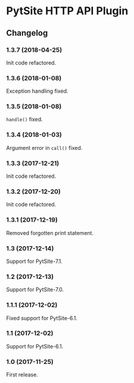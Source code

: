# PytSite HTTP API Plugin


## Changelog


### 1.3.7 (2018-04-25)

Init code refactored.


### 1.3.6 (2018-01-08)

Exception handling fixed.


### 1.3.5 (2018-01-08)

`handle()` fixed.


### 1.3.4 (2018-01-03)

Argument error in `call()` fixed.


### 1.3.3 (2017-12-21)

Init code refactored.


### 1.3.2 (2017-12-20)

Init code refactored.


### 1.3.1 (2017-12-19)

Removed forgotten print statement.


### 1.3 (2017-12-14)

Support for PytSite-7.1.


### 1.2 (2017-12-13)

Support for PytSite-7.0.


### 1.1.1 (2017-12-02)

Fixed support for PytSite-6.1.


### 1.1 (2017-12-02)

Support for PytSite-6.1.


### 1.0 (2017-11-25)

First release.

